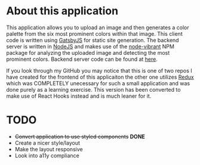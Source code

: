 # About this application

This application allows you to upload an image and then generates a color palette from the six most prominent colors within that image. This client code is written using [GatsbyJS](https://www.gatsbyjs.org/) for static site generation. The backend server is written in [NodeJS](https://nodejs.org) and makes use of the [node-vibrant](https://www.npmjs.com/package/node-vibrant) NPM package for analyzing the uploaded image and detecting the most prominent colors. Backend server code can be found at [here](https://github.com/dyllper/palette-picker-api).

If you look through my GitHub you may notice that this is one of two repos I have created for the frontend of this applicaiton the other one utilizes [Redux](https://redux.js.org/) which was COMPLETELY unecessary for such a small application and was done purely as a learning exercise. This version has been converted to make use of React Hooks instead and is much leaner for it.

# TODO

- ~~Convert application to use styled components~~ **DONE**
- Create a nicer style/layout
- Make the layout responsive
- Look into a11y compliance
